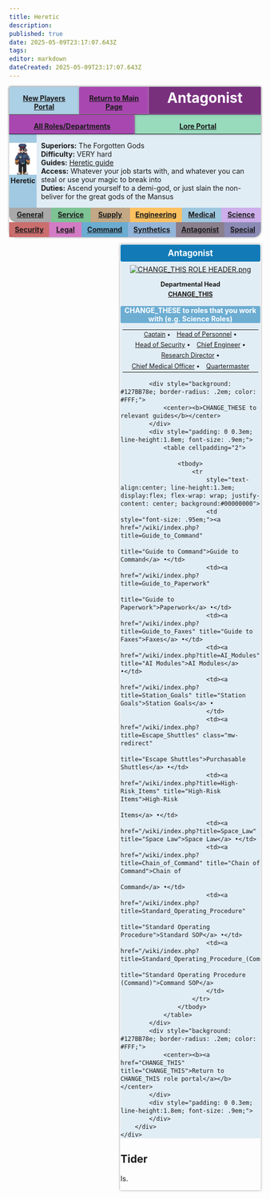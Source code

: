```yaml
---
title: Heretic
description: 
published: true
date: 2025-05-09T23:17:07.643Z
tags: 
editor: markdown
dateCreated: 2025-05-09T23:17:07.643Z
---
```


<div
    style="box-shadow: 0 0 .3em #999; border-radius: .2em .2em 1em 1em; margin-bottom: 0.5em; align-content: start; display: flex; flex-flow: row wrap;">
    <div
        style="box-shadow: 0 0 .3em 0 #999; border: solid; border-width: 0 0 1px 0; background: #6CADD28e; border-radius: .2em 0em 0em 0; color: 127BB7; padding: 1em .8em .5em; float:left; flex-basis: 7%; flex-grow: 1;">
        <center><b><a href="/wiki/index.php?title=New_Players_Portal" title="New Players Portal">New Players
                    Portal</a></b></center>
    </div>
    <div
        style="box-shadow: 0 0 .3em 0 #999; border: solid; border-width: 0 0 1px 0; background: #a947b0; border-radius: .2em 0em 0em 0; color: 127BB7; padding: 1em .8em .5em; float:left; flex-basis: 7%; flex-grow: 1;">
        <center><b><a href="/wiki/index.php?title=home" title="Main Page">Return to Main Page</a></b></center>
    </div>
    <div
        style="box-shadow: 0 0 .3em 0 #999; color: #fff; background: #78307d; padding: .4em .8em .5em; flex-basis: 40%;">
        <center><b><span style="font-size:200%;color:{{{textcolor}}};">Antagonist</span></b></center>
    </div>
    <div
        style="box-shadow: 0 0 .3em 0 #999; border: solid; border-width: 0 0 1px 0; background: #a947b0; border-radius: 0em .2em 0em 0em; padding: 1em .8em .5em; float:right; flex-basis: 7%; flex-grow: 1;">
        <center><b><a href="/LRP/roles" title="Roles">All Roles/Departments</a></b></center>
    </div>
    <div
        style="box-shadow: 0 0 .3em 0 #999; border: solid; border-width: 0 0 1px 0; background: #47C1898e; border-radius: .2em 0em 0em 0; color: 127BB7; padding: 1em .8em .5em; float:left; flex-basis: 7%; flex-grow: 1;">
        <center><b><a href="/en/LRP/Lore" title="Lore Portal">Lore Portal</a></b></center>
    </div>
    <div style="flex-basis: 100%; flex-grow: 1; padding: 0; background: #127BB71e">
        <div style="overflow: auto; align-items: stretch; display: flex;">
            <div style="background: #127BB74e; width: 6em; height:inherit; float:left; margin-right: .5em;">
                <center><br><a href="/lrp/roles/command/head_of_personnel.png" class="image"><img alt="head_of_personnel.png"
                            src="/lrp/roles/command/head_of_personnel.png" decoding="async" width="64"
                            height="64"></a><br><b>Heretic</b></center>
            </div>
            <div style="float:left; padding: 0 .1em 0">
                <p><b>Superiors:</b> The Forgotten Gods <!-- Add your Superior Job title and the link to the job page -->
                    <br><b>Difficulty:</b>  VERY hard
                    <br><b>Guides:</b> <a href="/wiki/index.php?title=Heretic_Guide"
                        title="Heretic Guide">Heretic guide</a>
                    <br><b>Access:</b> Whatever your job starts with, and whatever you can steal or use your magic to break into
                    <br><b>Duties:</b> Ascend yourself to a demi-god, or just slain the non-beliver for the great gods of the Mansus
                </p>
            </div>
        </div>
    </div>
    <div
        style="background: #7777779e; border-radius: 0em 0em 0em 1em; padding: .4em .8em .5em; flex-basis: 7%; flex-grow: 1; text-align: center;">
        <b><a href="/en/LRP/Roles/General" title="General Portal">General</a></b>
    </div>
    <div style="background: #30A0559e; padding: .4em .8em .5em; flex-basis: 6%; flex-grow: 1; text-align: center;"><b><a
                href="/en/LRP/Roles/Service" title="Service Portal">Service</a></b></div>
    <div style="background: #A0743E9e; padding: .4em .8em .5em; flex-basis: 6%; flex-grow: 1; text-align: center;"><b><a
                href="/en/LRP/Roles/Supply" title="Supply Portal">Supply</a></b></div>
    <div style="background: #FF9D009e; padding: .4em .8em .5em; flex-basis: 6%; flex-grow: 1; text-align: center;"><b><a
                href="/en/LRP/Roles/Engineering" title="Engineering Portal">Engineering</a></b></div>
    <div style="background: #63A7CC9e; padding: .4em .8em .5em; flex-basis: 6%; flex-grow: 1; text-align: center;"><b><a
                href="/en/LRP/Roles/Medical" title="Medical Portal">Medical</a></b></div>
    <div style="background: #B17FE09e; padding: .4em .8em .5em; flex-basis: 6%; flex-grow: 1; text-align: center;"><b><a
                href="/en/LRP/Roles/Science" title="Science Portal">Science</a></b></div>
    <div style="background: #AD18189e; padding: .4em .8em .5em; flex-basis: 6%; flex-grow: 1; text-align: center;"><b><a
                href="/en/LRP/Roles/Secuity" title="Security Portal">Security</a></b></div>
    <div style="background: #BA2CA29e; padding: .4em .75em .5em; flex-basis: 6%; flex-grow: 1; text-align: center;">
        <b><a href="/en/LRP/Roles/Legal" title="Legal Portal">Legal</a></b>
    </div>
    <div style="background: #127BB79e; padding: .4em .8em .5em; flex-basis: 6%; flex-grow: 1; text-align: center;"><b><a
                href="/en/LRP/Roles/Command" title="Command Portal">Command</a></b></div>
    <div style="background: #5589C59e; padding: .4em .8em .5em; flex-basis: 6%; flex-grow: 1; text-align: center;"><b><a
                href="/en/LRP/Roles/Synthetics" title="Synthetic Portal">Synthetics</a></b></div>
    <div style="background: #4532499e; padding: .4em .8em .5em; flex-basis: 6%; flex-grow: 1; text-align: center;"><b><a
                href="/en/LRP/Roles/Antagonist" title="Antagonist Portal">Antagonist</a></b></div>
    <div
        style="background: #4644899e; border-radius: 0em 0em 1em 0em; padding: .4em .8em .5em; flex-basis: 7%; flex-grow: 1; text-align: center;">
        <b><a href="/en/LRP/Roles/Special" title="Special Jobs Portal">Special</a></b>
    </div>
</div>
<div style="float: right;">
    <div
        style="box-shadow: 0 0 .3em #999; border-radius: .2em; padding: 1px; width: 20em; margin-left: 1.4em; margin-top: 0.5em; margin-bottom: 0.5em; display: inline; float: right;">
        <div
            style="background: #127BB7; border-radius: .2em; color: #FFF; padding: .4em .4em .4em; font-size: 1.2em; line-height:1.2em;">
            <center><span style="font-weight: bold;">Antagonist</span></center>
        </div>
        <div style="background: #127BB71e;">
            <div style="padding: 0.5em 0 0 0;">
                <center><a href="CHANGE_THIS" class="image"><img
                            alt="CHANGE_THIS ROLE HEADER.png" src="CHANGE_THIS" decoding="async"
                            width="192" height="64"></a></center>
            </div>
            <div style="font-size: .9em; line-height:1.6em;">
                <center>
                    <p><b>Departmental Head</b><br>
                        <b><a href="/LRP/Roles/Command/CHANGE_THIS" title="CHANGE_THIS">CHANGE_THIS</a></b>
                    </p>
                </center>
            </div>
            <div style="background: #127BB78e; border-radius: .2em; color: #FFF;">
                <center><b>CHANGE_THESE to roles that you work with (e.g. Science Roles)</b></center>
            </div>
            <div style="padding: 0 0.3em; line-height:1.8em; font-size: .9em;">
                <table cellpadding="1">
                    <tbody>
                        <tr
                            style="text-align:center; line-height:1.3em; display:flex; flex-wrap: wrap; justify-content: center;">
                            <td style="font-size: .95em;"><a href="/LRP/Roles/Command/Head_of_Personnel" title="Head of Personnel">Captain</a> •
                            </td>
                            <td><a href="/LRP/Roles/Command/Head_of_Personnel" title="Head of Personnel">Head of
                                    Personnel</a> •</td>
                            <td><a href="/LRP/Roles/Command/Head_of_Security" title="Head of Security">Head of
                                    Security</a> •
                            </td>
                            <td><a href="/LRP/Roles/Command/Chief_Engineer" title="Chief Engineer">Chief Engineer</a> •
                            </td>
                            <td><a href="/LRP/Roles/Command/Research_Director" title="Research Director">Research
                                    Director</a> •
                            </td>
                            <td><a href="/LRP/Roles/Command/Chief_Medical_Officer" title="Chief Medical Officer">Chief
                                    Medical Officer</a> •
                            </td>
                            <td><a href="/LRP/Roles/Command/Quartermaster" title="Quartermaster">Quartermaster</a>
                            </td>
                        </tr>
                    </tbody>
                </table>
            </div>

            <div style="background: #127BB78e; border-radius: .2em; color: #FFF;">
                <center><b>CHANGE_THESE to relevant guides</b></center>
            </div>
            <div style="padding: 0 0.3em; line-height:1.8em; font-size: .9em;">
                <table cellpadding="2">

                    <tbody>
                        <tr
                            style="text-align:center; line-height:1.3em; display:flex; flex-wrap: wrap; justify-content: center; background:#00000000">
                            <td style="font-size: .95em;"><a href="/wiki/index.php?title=Guide_to_Command"
                                    title="Guide to Command">Guide to Command</a> •</td>
                            <td><a href="/wiki/index.php?title=Guide_to_Paperwork"
                                    title="Guide to Paperwork">Paperwork</a> •</td>
                            <td><a href="/wiki/index.php?title=Guide_to_Faxes" title="Guide to Faxes">Faxes</a> •</td>
                            <td><a href="/wiki/index.php?title=AI_Modules" title="AI Modules">AI Modules</a> •</td>
                            <td><a href="/wiki/index.php?title=Station_Goals" title="Station Goals">Station Goals</a> •
                            </td>
                            <td><a href="/wiki/index.php?title=Escape_Shuttles" class="mw-redirect"
                                    title="Escape Shuttles">Purchasable Shuttles</a> •</td>
                            <td><a href="/wiki/index.php?title=High-Risk_Items" title="High-Risk Items">High-Risk
                                    Items</a> •</td>
                            <td><a href="/wiki/index.php?title=Space_Law" title="Space Law">Space Law</a> •</td>
                            <td><a href="/wiki/index.php?title=Chain_of_Command" title="Chain of Command">Chain of
                                    Command</a> •</td>
                            <td><a href="/wiki/index.php?title=Standard_Operating_Procedure"
                                    title="Standard Operating Procedure">Standard SOP</a> •</td>
                            <td><a href="/wiki/index.php?title=Standard_Operating_Procedure_(Command)"
                                    title="Standard Operating Procedure (Command)">Command SOP</a>
                            </td>
                        </tr>
                    </tbody>
                </table>
            </div>
            <div style="background: #127BB78e; border-radius: .2em; color: #FFF;">
                <center><b><a href="CHANGE_THIS" title="CHANGE_THIS">Return to CHANGE_THIS role portal</a></b></center>
            </div>
            <div style="padding: 0 0.3em; line-height:1.8em; font-size: .9em;">
            </div>
        </div>
    </div>
</div>
<h2>Tider</h2> 
<p>Is.</p>
